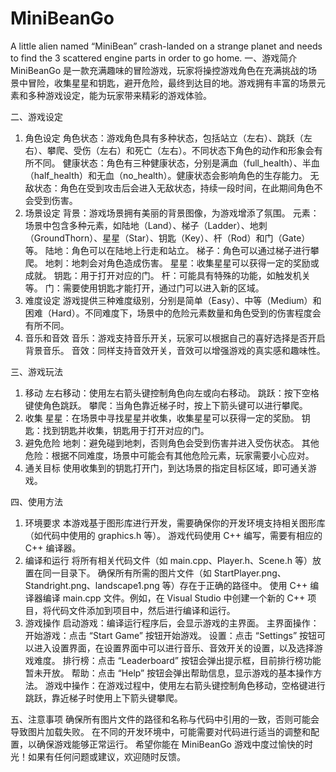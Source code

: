 # MiniBeanGo
A little alien named “MiniBean” crash-landed on a strange planet and needs to find the 3 scattered engine parts in order to go home.
一、游戏简介
MiniBeanGo 是一款充满趣味的冒险游戏，玩家将操控游戏角色在充满挑战的场景中冒险，收集星星和钥匙，避开危险，最终到达目的地。游戏拥有丰富的场景元素和多种游戏设定，能为玩家带来精彩的游戏体验。

二、游戏设定
1. 角色设定
角色状态：游戏角色具有多种状态，包括站立（左右）、跳跃（左右）、攀爬、受伤（左右）和死亡（左右）。不同状态下角色的动作和形象会有所不同。
健康状态：角色有三种健康状态，分别是满血（full_health）、半血（half_health）和无血（no_health）。健康状态会影响角色的生存能力。
无敌状态：角色在受到攻击后会进入无敌状态，持续一段时间，在此期间角色不会受到伤害。
2. 场景设定
背景：游戏场景拥有美丽的背景图像，为游戏增添了氛围。
元素：场景中包含多种元素，如陆地（Land）、梯子（Ladder）、地刺（GroundThorn）、星星（Star）、钥匙（Key）、杆（Rod）和门（Gate）等。
陆地：角色可以在陆地上行走和站立。
梯子：角色可以通过梯子进行攀爬。
地刺：地刺会对角色造成伤害。
星星：收集星星可以获得一定的奖励或成就。
钥匙：用于打开对应的门。
杆：可能具有特殊的功能，如触发机关等。
门：需要使用钥匙才能打开，通过门可以进入新的区域。
3. 难度设定
游戏提供三种难度级别，分别是简单（Easy）、中等（Medium）和困难（Hard）。不同难度下，场景中的危险元素数量和角色受到的伤害程度会有所不同。
4. 音乐和音效
音乐：游戏支持音乐开关，玩家可以根据自己的喜好选择是否开启背景音乐。
音效：同样支持音效开关，音效可以增强游戏的真实感和趣味性。

三、游戏玩法
1. 移动
左右移动：使用左右箭头键控制角色向左或向右移动。
跳跃：按下空格键使角色跳跃。
攀爬：当角色靠近梯子时，按上下箭头键可以进行攀爬。
2. 收集
星星：在场景中寻找星星并收集，收集星星可以获得一定的奖励。
钥匙：找到钥匙并收集，钥匙用于打开对应的门。
3. 避免危险
地刺：避免碰到地刺，否则角色会受到伤害并进入受伤状态。
其他危险：根据不同难度，场景中可能会有其他危险元素，玩家需要小心应对。
4. 通关目标
使用收集到的钥匙打开门，到达场景的指定目标区域，即可通关游戏。

四、使用方法
1. 环境要求
本游戏基于图形库进行开发，需要确保你的开发环境支持相关图形库（如代码中使用的 graphics.h 等）。
游戏代码使用 C++ 编写，需要有相应的 C++ 编译器。
2. 编译和运行
将所有相关代码文件（如 main.cpp、Player.h、Scene.h 等）放置在同一目录下。
确保所有所需的图片文件（如 StartPlayer.png、Standright.png、landscape1.png 等）存在于正确的路径中。
使用 C++ 编译器编译 main.cpp 文件。例如，在 Visual Studio 中创建一个新的 C++ 项目，将代码文件添加到项目中，然后进行编译和运行。
3. 游戏操作
启动游戏：编译运行程序后，会显示游戏的主界面。
主界面操作：
开始游戏：点击 “Start Game” 按钮开始游戏。
设置：点击 “Settings” 按钮可以进入设置界面，在设置界面中可以进行音乐、音效开关的设置，以及选择游戏难度。
排行榜：点击 “Leaderboard” 按钮会弹出提示框，目前排行榜功能暂未开放。
帮助：点击 “Help” 按钮会弹出帮助信息，显示游戏的基本操作方法。
游戏中操作：在游戏过程中，使用左右箭头键控制角色移动，空格键进行跳跃，靠近梯子时使用上下箭头键攀爬。

五、注意事项
确保所有图片文件的路径和名称与代码中引用的一致，否则可能会导致图片加载失败。
在不同的开发环境中，可能需要对代码进行适当的调整和配置，以确保游戏能够正常运行。
希望你能在 MiniBeanGo 游戏中度过愉快的时光！如果有任何问题或建议，欢迎随时反馈。
